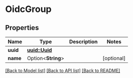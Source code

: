 # OidcGroup

## Properties

Name | Type | Description | Notes
------------ | ------------- | ------------- | -------------
**uuid** | [**uuid::Uuid**](uuid::Uuid.md) |  | 
**name** | Option<**String**> |  | [optional]

[[Back to Model list]](../README.md#documentation-for-models) [[Back to API list]](../README.md#documentation-for-api-endpoints) [[Back to README]](../README.md)


